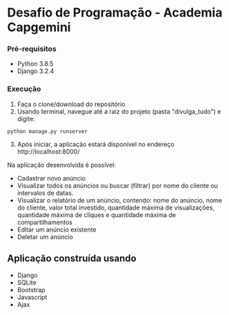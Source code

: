 # Desafio de Programação - Academia Capgemini

### Pré-requisitos

* Python 3.8.5
* Django 3.2.4

### Execução

1. Faça o clone/download do repositório
2. Usando terminal, navegue até a raiz do projeto (pasta "divulga_tudo") e digite:
```
python manage.py runserver
```
3. Após iniciar, a aplicação estará disponível no endereço http://localhost:8000/

Na aplicação desenvolvida é possível:

* Cadastrar novo anúncio
* Visualizar todos os anúncios ou buscar (filtrar) por nome do cliente ou intervalos de datas.
* Visualizar o relatório de um anúncio, contendo: nome do anúncio, nome do cliente, valor total investido, quantidade máxima de visualizações, quantidade máxima de cliques e quantidade máxima de compartilhamentos
* Editar um anúncio existente
* Deletar um anúncio


## Aplicação construída usando 

* Django
* SQLite
* Bootstrap
* Javascript
* Ajax
